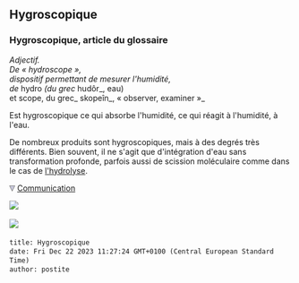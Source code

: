 ## Hygroscopique
### Hygroscopique, article du glossaire
 _Adjectif.  
De « hydroscope »,  
dispositif permettant de mesurer l'humidité,  
de_ hydro _(du grec_ hudôr_, eau)  
et scope, du grec_ skopeîn_, « observer, examiner »_

Est hygroscopique ce qui absorbe l'humidité, ce qui réagit à l'humidité, à l'eau.

De nombreux produits sont hygroscopiques, mais à des degrés très différents. Bien souvent, il ne s'agit que d'intégration d'eau sans transformation profonde, parfois aussi de scission moléculaire comme dans le cas de [l'hydrolyse](hydrolyse.html).



![](images/flechebas.gif) [Communication](http://www.artrealite.com/annonceurs.htm) 

[![](https://cbonvin.fr/sites/regie.artrealite.com/visuels/campagne1.png)](index-2.html#20131014)

![](https://cbonvin.fr/sites/regie.artrealite.com/visuels/campagne2.png)
```
title: Hygroscopique
date: Fri Dec 22 2023 11:27:24 GMT+0100 (Central European Standard Time)
author: postite
```
